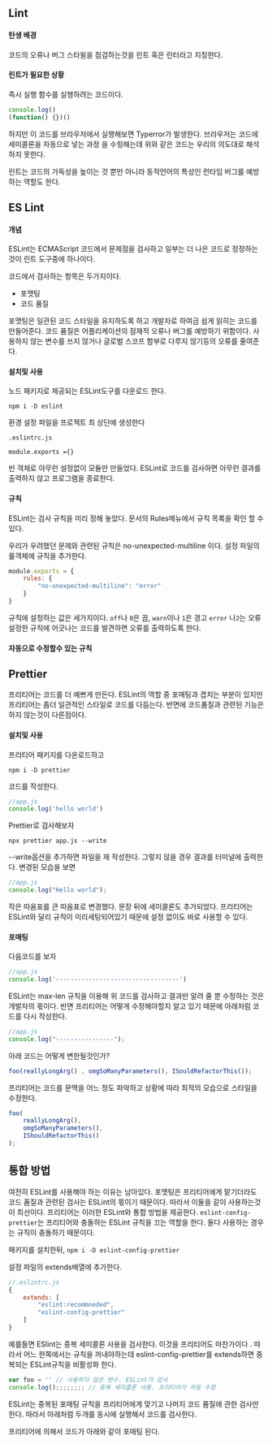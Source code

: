 ## Lint

#### 탄생 배경

코드의 오류나 버그 스타윌을 점검하는것을 린트 혹은 린터라고 지칭한다.

#### 린트가 필요한 상황

즉시 실행 함수를 실행하려는 코드이다.
```javascript
console.log()
(function() {})()
```
하지만 이 코드를 브라우저에서 실행해보면 Typerror가 발생한다. 브라우저는 코드에 세미콜론을 자동으로 넣는 과정
을 수힝해는데 위와 같은 코드는 우리의 의도대로 해석하지 못한다.

린트는 코드의 가독성을 높이는 것 뿐만 아니라 동적언어의 특성인 런타임 버그를 예방하는 역할도 한다.

## ES Lint

#### 개념

ESLint는 ECMAScript 코드에서 문제점을 검사하고 일부는 더 나은 코드로 정정하는 것이 린트 도구중에 하나이다.

코드에서 검사하는 항목은 두가지이다.
- 포맷팅
- 코드 품질

포맷팅은 일관된 코드 스타일을 유지하도록 하고 개발자로 하여금 쉽게 읽히는 코드를 만들어준다.
코드 품질은 어플리케이션의 잠재적 오류나 버그를 예방하기 위함이다. 사용하지 않는 변수를 쓰지 않거나
글로벌 스코프 함부로 다루지 않기등의 오류를 줄여준다.

#### 설치및 사용

노드 패키지로 제공되는 ESLint도구를 다운로드 한다.

`npm i -D eslint`

환경 설정 파일을 프로젝트 최 상단에 생성한다

`.eslintrc.js`

`module.exports ={}`

빈 객체로 아무런 설정없이 모듈만 만들었다. ESLint로 코드를 검사하면 아무런 결과를 출력하지 않고 프로그램을 종료한다.

#### 규칙

ESLint는 검사 규칙을 미리 정해 놓았다. 문서의 Rules메뉴에서 규칙 목록을 확인 할 수 있다.

우리가 우려했던 문제와 관련된 규칙은 no-unexpected-multiline 이다.
설정 파일의 룰객체에 규칙을 추가한다.

```javascript
module.exports = {
    rules: {
        "no-unexpected-multiline": "error"
    }
}
```

규칙에 설정하는 값은 세가지이다. `off`나 `0`은 끔, `warn`이나 `1`은 경고 `error` 나`2`는 오류
설정한 규칙에 어긋나는 코드를 발견하면 오류를 출력하도록 한다.


#### 자동으로 수정할수  있는 규칙


## Prettier

프리티어는 코드를 더 예쁘게 만든다. ESLint의 역할 중 포매팅과 겹치는 부분이 있지만 프리티어는
좀더 일관적인 스타일로 코드를 다듬는다. 반면에 코드품질과 관련된 기능은 하지 않는것이 다른점이다.


#### 설치및 사용

프리티어 패키지를 다운로드하고

`npm i -D prettier`

코드를 작성한다.

```javascript
//app.js
console.log('hello world')
```

Prettier로 검사해보자

`npx prettier app.js --write`

--write옵션을 추가하면 파일을 재 작성한다. 그렇지 않을 경우 결과를 터미널에 출력한다.
변경된 모습을 보면

```javascript
//app.js
console.log("Hello world");
```

작은 따옴표를 큰 따옴표로 변경했다. 문장 뒤에 세미콜론도 추가되었다. 프리티어는 ESLint와 달리 규칙이 미리세팅되어있기
때문에 설정 없이도 바로 사용할 수 있다.

#### 포매팅
다음코드를 보자
```javascript
//app.js
console.log('----------------------------------')
```

ESLint는 max-len 규칙을 이용해 위 코드를 검사하고 결과만 알려 줄 뿐 수정하는 것은 개발자의 몫이다. 반면 프리티어는
어떻게 수정해야할지 알고 있기 때문에 아래처럼 코드를 다시 작성한다.

```javascript
//app.js
console.log("----------------");
```
아래 코드는 어떻게 변한될것인가?

```javascript
foo(reallyLongArg() , omgSoManyParameters(), ISouldRefactorThis());
```
프리티어는 코드를 문맥을 어느 정도 파악하고 상황에 따라 최적의 모습으로 스타일을 수정한다.

```javascript
foo(
    reallyLongArg(),
    omgSoManyParameters(),
    IShouldRefactorThis()
);
```

## 통합 방법

여전히 ESLint를 사용해야 하는 이유는 남아있다. 포맷팅은 프리티어에게 맡기더라도 코드 품질과 관련된 검사는
ESLint의 몫이기 때문이다. 따라서 이둘을 같이 사용하는것이 최선이다. 프리티어는 이러한 ESLint와 통합 방법을 제공한다.
`eslint-config-prettier`는 프리티어와 충돌하는 ESLint 규칙을 끄는 역할을 한다.
둘다 사용하는 경우는 규칙이 충돌하기 때문이다.

패키지를 설치한뒤,
`npm i -D eslint-config-prettier`

설정 파일의 extends배열에 추가한다.

```javascript
//.eslintrc.js
{
    extends: [
        "eslint:recommneded",
        "eslint-config-prettier"
    ]
}
```

예를들면 ESlint는 중복 세미콜론 사용을 검사한다. 이것을 프리티어도 마찬가이다 . 따라서 어느 한쪽에서는
규칙을 꺼내야하는데 eslint-config-prettier를 extends하면 중복되는 ESLint규칙을 비활성화 한다.
```javascript
var foo = '' // 사용하지 않은 변수. ESLint가 검사
console.log();;;;;;;; // 중복 세미콜론 사용. 프리티어가 자동 수정
```
ESLint는 중복된 포매팅 규칙을 프리티어에게 맞기고 나머지 코드 품질에 관한 검사만 한다. 따라서 아래처럼
두개를 동시에 실행해서 코드를 검사한다.

프리티어에 의해서 코드가 아래와 같이 포매팅 된다.
